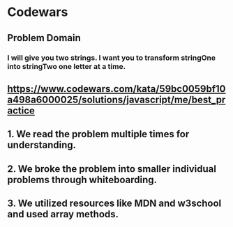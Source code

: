 
# Codewars

## Problem Domain 

### I will give you two strings. I want you to transform stringOne into stringTwo one letter at a time.
## https://www.codewars.com/kata/59bc0059bf10a498a6000025/solutions/javascript/me/best_practice


## 1. We read the problem multiple times for understanding. 
## 2. We broke the problem into smaller individual problems through whiteboarding.
## 3. We utilized resources like MDN and w3school and used array methods.